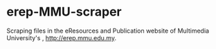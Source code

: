 # erep-MMU-scraper
Scraping files in the eResources and Publication website of Multimedia University's , http://erep.mmu.edu.my.
